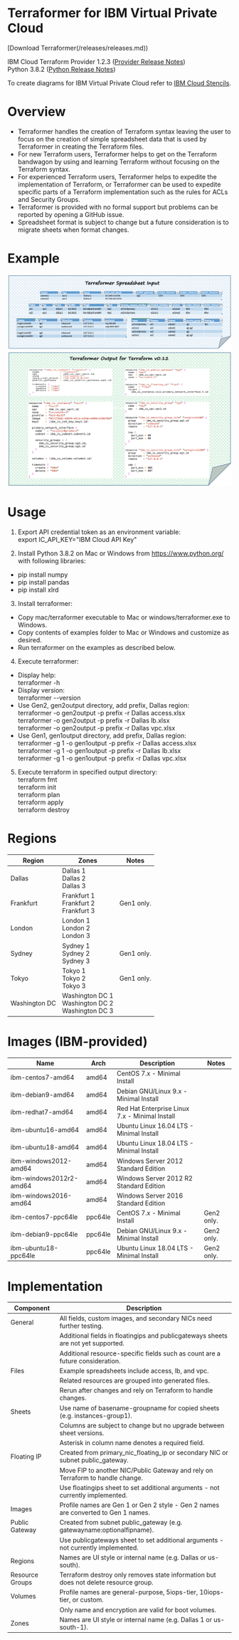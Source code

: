 # Terraformer for IBM Virtual Private Cloud

[Download Terraformer(/releases/releases.md))

IBM Cloud Terraform Provider 1.2.3 ([Provider Release Notes](https://github.com/IBM-Cloud/terraform-provider-ibm/releases))\
Python 3.8.2 ([Python Release Notes](https://www.python.org/downloads/release/python-382/))

To create diagrams for IBM Virtual Private Cloud refer to [IBM Cloud Stencils](https://github.com/ibm-cloud-architecture/ibm-cloud-stencils).

# Overview

- Terraformer handles the creation of Terraform syntax leaving the user to focus on the creation of simple spreadsheet data that is used by Terraformer in creating the Terraform files.
- For new Terraform users, Terraformer helps to get on the Terraform bandwagon by using and learning Terraform without focusing on the Terraform syntax. 
- For experienced Terraform users, Terraformer helps to expedite the implementation of Terraform, or Terraformer can be used to expedite specific parts of a Terraform implementation such as the rules for ACLs and Security Groups.
- Terraformer is provided with no formal support but problems can be reported by opening a GitHub issue.
- Spreadsheet format is subject to change but a future consideration is to migrate sheets when format changes.

# Example

![TerraformerInputExample](/images/terraformerinputexample.png)
![TerraformerOutputExample12](/images/terraformeroutputexample12.png)

# Usage

1. Export API credential token as an environment variable:\
export IC_API_KEY="IBM Cloud API Key"

2. Install Python 3.8.2 on Mac or Windows from https://www.python.org/ with following libraries:
- pip install numpy
- pip install pandas
- pip install xlrd

3. Install terraformer:
- Copy mac/terraformer executable to Mac or windows/terraformer.exe to Windows.
- Copy contents of examples folder to Mac or Windows and customize as desired.
- Run terraformer on the examples as described below.

4. Execute terraformer:
- Display help:\
terraformer -h
- Display version:\
terraformer --version
- Use Gen2, gen2output directory, add prefix, Dallas region:\
terraformer -o gen2output -p prefix -r Dallas access.xlsx\
terraformer -o gen2output -p prefix -r Dallas lb.xlsx\
terraformer -o gen2output -p prefix -r Dallas vpc.xlsx
- Use Gen1, gen1output directory, add prefix, Dallas region:\
terraformer -g 1 -o gen1output -p prefix -r Dallas access.xlsx\
terraformer -g 1 -o gen1output -p prefix -r Dallas lb.xlsx\
terraformer -g 1 -o gen1output -p prefix -r Dallas vpc.xlsx

5. Execute terraform in specified output directory:\
terraform fmt\
terraform init\
terraform plan\
terraform apply\
terraform destroy

# Regions

| Region | Zones | Notes |
| --- | --- | --- |
| Dallas | Dallas 1 <br/> Dallas 2 <br/> Dallas 3 | |
| Frankfurt | Frankfurt 1 <br/> Frankfurt 2 <br/> Frankfurt 3 | Gen1 only. |
| London | London 1 <br/> London 2 <br/> London 3 | |
| Sydney | Sydney 1 <br/> Sydney 2 <br/> Sydney 3 | Gen1 only. |
| Tokyo | Tokyo 1 <br/> Tokyo 2 <br/> Tokyo 3 | Gen1 only. |
| Washington DC | Washington DC 1 <br/> Washington DC 2 <br/> Washington DC 3 | |

# Images (IBM-provided)

| Name | Arch | Description | Notes |
| --- | --- | --- | --- |
| ibm-centos7-amd64 | amd64 | CentOS 7.x - Minimal Install | |
| ibm-debian9-amd64 | amd64 | Debian GNU/Linux 9.x - Minimal Install | |
| ibm-redhat7-amd64 | amd64 | Red Hat Enterprise Linux 7.x - Minimal Install | |
| ibm-ubuntu16-amd64 | amd64 | Ubuntu Linux 16.04 LTS - Minimal Install | |
| ibm-ubuntu18-amd64 | amd64 | Ubuntu Linux 18.04 LTS - Minimal Install | |
| ibm-windows2012-amd64 | amd64 | Windows Server 2012 Standard Edition | |
| ibm-windows2012r2-amd64 | amd64 | Windows Server 2012 R2 Standard Edition | |
| ibm-windows2016-amd64 | amd64 | Windows Server 2016 Standard Edition | |
| ibm-centos7-ppc64le | ppc64le | CentOS 7.x - Minimal Install | Gen2 only. |
| ibm-debian9-ppc64le | ppc64le | Debian GNU/Linux 9.x - Minimal Install | Gen2 only. |
| ibm-ubuntu18-ppc64le | ppc64le | Ubuntu Linux 18.04 LTS - Minimal Install | Gen2 only. |

# Implementation

| Component | Description |
| --- | --- |
| General |  All fields, custom images, and secondary NICs need further testing. |
| | Additional fields in floatingips and publicgateways sheets are not yet supported. |
| | Additional resource-specific fields such as count are a future consideration. |
| Files | Example spreadsheets include access, lb, and vpc. |
| | Related resources are grouped into generated files. |
| | Rerun after changes and rely on Terraform to handle changes. |
| Sheets | Use name of basename-groupname for copied sheets (e.g. instances-group1). |
| | Columns are subject to change but no upgrade between sheet versions. |
| | Asterisk in column name denotes a required field. |
| Floating IP | Created from primary_nic_floating_ip or secondary NIC or subnet public_gateway. |
| | Move FIP to another NIC/Public Gateway and rely on Terraform to handle change. |
| | Use floatingips sheet to set additional arguments - not currently implemented. |
| Images | Profile names are Gen 1 or Gen 2 style - Gen 2 names are converted to Gen 1 names. |
| Public Gateway | Created from subnet public_gateway (e.g. gatewayname:optionalfipname). |  
| | Use publicgateways sheet to set additional arguments - not currently implemented. |
| Regions | Names are UI style or internal name (e.g. Dallas or us-south). |
| Resource Groups | Terraform destroy only removes state information but does not delete resource group.
| Volumes | Profile names are general-purpose, 5iops-tier, 10iops-tier, or custom. |
| | Only name and encryption are valid for boot volumes. |
| Zones | Names are UI style or internal name (e.g. Dallas 1 or us-south-1). |
